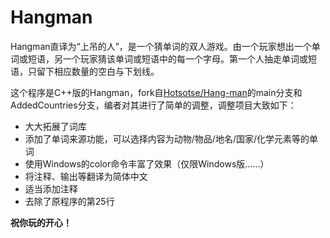 # Hangman

Hangman直译为“上吊的人”，是一个猜单词的双人游戏。由一个玩家想出一个单词或短语，另一个玩家猜该单词或短语中的每一个字母。第一个人抽走单词或短语，只留下相应数量的空白与下划线。

这个程序是C++版的Hangman，fork自[Hotsotse/Hang-man](https://github.com/Hotsotse/Hang-man)的main分支和AddedCountries分支，编者对其进行了简单的调整，调整项目大致如下：

- 大大拓展了词库
- 添加了单词来源功能，可以选择内容为动物/物品/地名/国家/化学元素等的单词
- 使用Windows的color命令丰富了效果（仅限Windows版……）
- 将注释、输出等翻译为简体中文
- 适当添加注释
- 去除了原程序的第25行

**祝你玩的开心！**
